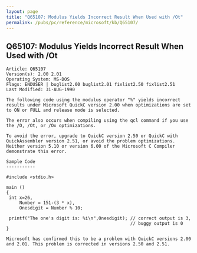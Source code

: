 ```yaml
---
layout: page
title: "Q65107: Modulus Yields Incorrect Result When Used with /Ot"
permalink: /pubs/pc/reference/microsoft/kb/Q65107/
---
```


## Q65107: Modulus Yields Incorrect Result When Used with /Ot

	Article: Q65107
	Version(s): 2.00 2.01
	Operating System: MS-DOS
	Flags: ENDUSER | buglist2.00 buglist2.01 fixlist2.50 fixlist2.51
	Last Modified: 31-AUG-1990
	
	The following code using the modulus operator "%" yields incorrect
	results under Microsoft QuickC version 2.00 when optimizations are set
	to ON or FULL and release mode is selected.
	
	The error also occurs when compiling using the qcl command if you use
	the /O, /Ot, or /Ox optimizations.
	
	To avoid the error, upgrade to QuickC version 2.50 or QuickC with
	QuickAssembler version 2.51, or avoid the problem optimizations.
	Neither version 5.10 or version 6.00 of the Microsoft C Compiler
	demonstrate this error.
	
	Sample Code
	-----------
	
	#include <stdio.h>
	
	main ()
	{
	 int x=26,
	     Number = 151-(3 * x),
	     Onesdigit = Number % 10;
	
	 printf("The one's digit is: %i\n",Onesdigit); // correct output is 3,
	                                               // buggy output is 0
	}
	
	Microsoft has confirmed this to be a problem with QuickC versions 2.00
	and 2.01. This problem is corrected in versions 2.50 and 2.51.
